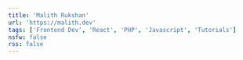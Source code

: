 ```yaml
---
title: 'Malith Rukshan'
url: 'https://malith.dev'
tags: ['Frontend Dev', 'React', 'PHP', 'Javascript', 'Tutorials']
nsfw: false
rss: false
---
```

